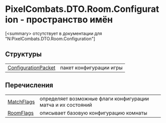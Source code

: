 # PixelCombats.DTO.Room.Configuration - пространство имён


\[&lt;summary&gt; отсутствует в документации для "N:PixelCombats.DTO.Room.Configuration"\]



## Структуры
<table>
<tr>
<td><a href="5c74ef6a-3290-2440-852e-f420f385a975">ConfigurationPacket</a></td>
<td>пакет конфигурации игры</td></tr>
</table>

## Перечисления
<table>
<tr>
<td><a href="6d6224e5-8824-cb89-f24a-7a74cff4418b">MatchFlags</a></td>
<td>определяет возможные флаги конфигурации матча и их состояний</td></tr>
<tr>
<td><a href="2fb05f14-49df-6c10-d5ee-282f44c7cdf5">RoomFlags</a></td>
<td>описывает базовую конфигурацию комнаты</td></tr>
</table>